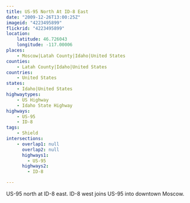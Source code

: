 ```yaml
---
title: US-95 North At ID-8 East
date: "2009-12-26T13:00:25Z"
imageid: "4223495899"
flickrid: "4223495899"
location:
    latitude: 46.726043
    longitude: -117.00006
places:
    - Moscow|Latah County|Idaho|United States
counties:
    - Latah County|Idaho|United States
countries:
    - United States
states:
    - Idaho|United States
highwaytypes:
    - US Highway
    - Idaho State Highway
highways:
    - US-95
    - ID-8
tags:
    - Shield
intersections:
    - overlap1: null
      overlap2: null
      highways1:
        - US-95
      highways2:
        - ID-8

---
```

US-95 north at ID-8 east.  ID-8 west joins US-95 into downtown Moscow.